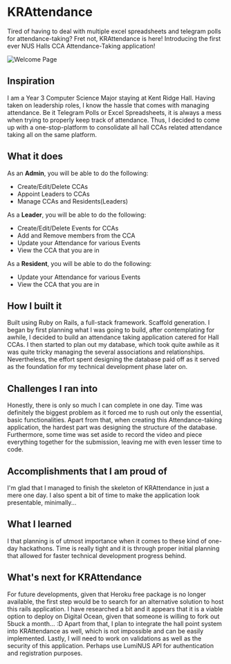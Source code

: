 # KRAttendance

Tired of having to deal with multiple excel spreadsheets and telegram polls for attendance-taking? Fret not, KRAttendance is here! Introducing the first ever NUS Halls CCA Attendance-Taking application!

![Welcome Page](https://user-images.githubusercontent.com/72136453/206855515-efc5cbf7-7a2a-4977-9de9-55b07ce3a330.png)

## Inspiration
I am a Year 3 Computer Science Major staying at Kent Ridge Hall. Having taken on leadership roles, I know the hassle that comes with managing attendance. Be it Telegram Polls or Excel Spreadsheets, it is always a mess when trying to properly keep track of attendance. Thus, I decided to come up with a one-stop-platform to consolidate all hall CCAs related attendance taking all on the same platform.

## What it does
As an **Admin**, you will be able to do the following:
- Create/Edit/Delete CCAs
- Appoint Leaders to CCAs
- Manage CCAs and Residents(Leaders) 

As a **Leader**, you will be able to do the following:
- Create/Edit/Delete Events for CCAs
- Add and Remove members from the CCA
- Update your Attendance for various Events
- View the CCA that you are in 

As a **Resident**, you will be able to do the following:
- Update your Attendance for various Events
- View the CCA that you are in

## How I built it
Built using Ruby on Rails, a full-stack framework. Scaffold generation. I began by first planning what I was going to build, after contemplating for awhile, I decided to build an attendance taking application catered for Hall CCAs. I then started to plan out my database, which took quite awhile as it was quite tricky managing the several associations and relationships. Nevertheless, the effort spent designing the database paid off as it served as the foundation for my technical development phase later on.

## Challenges I ran into
Honestly, there is only so much I can complete in one day. Time was definitely the biggest problem as it forced me to rush out only the essential, basic functionalities. Apart from that, when creating this Attendance-taking application, the hardest part was designing the structure of the database. Furthermore, some time was set aside to record the video and piece everything together for the submission, leaving me with even lesser time to code.

## Accomplishments that I am proud of
I'm glad that I managed to finish the skeleton of KRAttendance in just a mere one day. I also spent a bit of time to make the application look presentable, minimally...

## What I learned
I that planning is of utmost importance when it comes to these kind of one-day hackathons. Time is really tight and it is through proper initial planning that allowed for faster technical development progress behind.

## What's next for KRAttendance
For future developments, given that Heroku free package is no longer available, the first step would be to search for an alternative solution to host this rails application. I have researched a bit and it appears that it is a viable option to deploy on Digital Ocean, given that someone is willing to fork out 5buck a month... :D Apart from that, I plan to integrate the hall point system into KRAttendance as well, which is not impossible and can be easily implemented. Lastly, I will need to work on validations as well as the security of this application. Perhaps use LumiNUS API for authentication and registration purposes.
